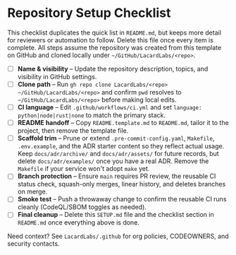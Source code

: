 # Repository Setup Checklist

This checklist duplicates the quick list in `README.md`, but keeps more detail for reviewers or automation to follow. Delete this file once every item is complete. All steps assume the repository was created from this template on GitHub and cloned locally under `~/GitHub/LacardLabs/<repo>`.

- [ ] **Name & visibility** – Update the repository description, topics, and visibility in GitHub settings.
- [ ] **Clone path** – Run `gh repo clone LacardLabs/<repo> ~/GitHub/LacardLabs/<repo>` and confirm `pwd` resolves to `~/GitHub/LacardLabs/<repo>` before making local edits.
- [ ] **CI language** – Edit `.github/workflows/ci.yml` and set `language: python|node|rust|none` to match the primary stack.
- [ ] **README handoff** – Copy `README.template.md` to `README.md`, tailor it to the project, then remove the template file.
- [ ] **Scaffold trim** – Prune or extend `.pre-commit-config.yaml`, `Makefile`, `.env.example`, and the ADR starter content so they reflect actual usage. Keep `docs/adr/archive/` and `docs/adr/assets/` for future records, but delete `docs/adr/examples/` once you have a real ADR. Remove the `Makefile` if your service won't adopt `make` yet.
- [ ] **Branch protection** – Ensure `main` requires PR review, the reusable CI status check, squash-only merges, linear history, and deletes branches on merge.
- [ ] **Smoke test** – Push a throwaway change to confirm the reusable CI runs cleanly (CodeQL/SBOM toggles as needed).
- [ ] **Final cleanup** – Delete this `SETUP.md` file and the checklist section in `README.md` once everything above is done.

Need context? See `LacardLabs/.github` for org policies, CODEOWNERS, and security contacts.
